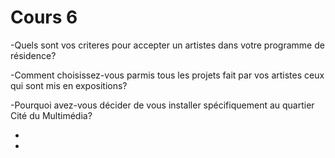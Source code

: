 # Cours 6 

-Quels sont vos criteres pour accepter un artistes dans votre programme de résidence?

-Comment choisissez-vous parmis tous les projets fait par vos artistes ceux qui sont mis en expositions?

-Pourquoi avez-vous décider de vous installer spécifiquement au quartier Cité du Multimédia?

-

-
